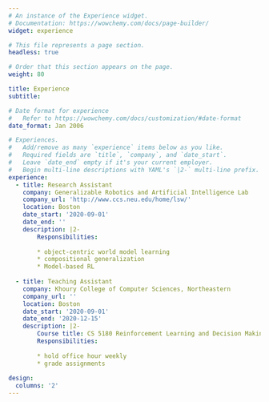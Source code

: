 ```yaml
---
# An instance of the Experience widget.
# Documentation: https://wowchemy.com/docs/page-builder/
widget: experience

# This file represents a page section.
headless: true

# Order that this section appears on the page.
weight: 80

title: Experience
subtitle:

# Date format for experience
#   Refer to https://wowchemy.com/docs/customization/#date-format
date_format: Jan 2006

# Experiences.
#   Add/remove as many `experience` items below as you like.
#   Required fields are `title`, `company`, and `date_start`.
#   Leave `date_end` empty if it's your current employer.
#   Begin multi-line descriptions with YAML's `|2-` multi-line prefix.
experience:
  - title: Research Assistant
    company: Generalizable Robotics and Artificial Intelligence Lab
    company_url: 'http://www.ccs.neu.edu/home/lsw/'
    location: Boston 
    date_start: '2020-09-01'
    date_end: ''
    description: |2-
        Responsibilities:
        
        * object-centric world model learning 
        * compositional generalization 
        * Model-based RL 
        
  - title: Teaching Assistant 
    company: Khoury College of Computer Sciences, Northeastern  
    company_url: ''
    location: Boston 
    date_start: '2020-09-01'
    date_end: '2020-12-15'
    description: |2-
        Course title: CS 5180 Reinforcement Learning and Decision Making [[syllabus]](http://www.ccs.neu.edu/home/lsw/teaching/4180-5180-f20-syllabus.pdf){:target="_blank"}  
        Responsibilities:
        
        * hold office hour weekly
        * grade assignments 
        
design:
  columns: '2'
---
```

